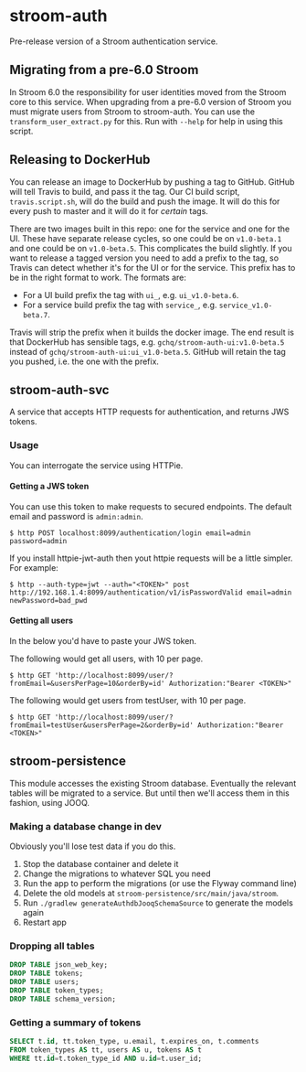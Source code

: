 # stroom-auth
Pre-release version of a Stroom authentication service.

## Migrating from a pre-6.0 Stroom
In Stroom 6.0 the responsibility for user identities moved from the Stroom core to this service. When upgrading from a pre-6.0 version of Stroom you must migrate users from Stroom to stroom-auth. You can use the `transform_user_extract.py` for this. Run with `--help` for help in using this script.

## Releasing to DockerHub
You can release an image to DockerHub by pushing a tag to GitHub. GitHub will tell Travis to build, and pass it the tag. Our CI build script, `travis.script.sh`, will do the build and push the image. It will do this for every push to master and it will do it for _certain_ tags. 

There are two images built in this repo: one for the service and one for the UI. These have separate release cycles, so one could be on `v1.0-beta.1` and one could be on `v1.0-beta.5`. This complicates the build slightly. If you want to release a tagged version you need to add a prefix to the tag, so Travis can detect whether it's for the UI or for the service. This prefix has to be in the right format to work. The formats are:
 - For a UI build prefix the tag with `ui_`, e.g. `ui_v1.0-beta.6`.
 - For a service build prefix the tag with `service_`, e.g. `service_v1.0-beta.7`.

Travis will strip the prefix when it builds the docker image. The end result is that DockerHub has sensible tags, e.g. `gchq/stroom-auth-ui:v1.0-beta.5` instead of `gchq/stroom-auth-ui:ui_v1.0-beta.5`. GitHub will retain the tag you pushed, i.e. the one with the prefix.

## stroom-auth-svc
A service that accepts HTTP requests for authentication, and returns JWS tokens.

### Usage
You can interrogate the service using HTTPie. 

#### Getting a JWS token
You can use this token to make requests to secured endpoints. The default email and password is `admin:admin`.
```
$ http POST localhost:8099/authentication/login email=admin password=admin 
```
If you install httpie-jwt-auth then yout httpie requests will be a little simpler. For example:

```
$ http --auth-type=jwt --auth="<TOKEN>" post http://192.168.1.4:8099/authentication/v1/isPasswordValid email=admin newPassword=bad_pwd
```

#### Getting all users
In the below you'd have to paste your JWS token.

The following would get all users, with 10 per page.
```
$ http GET 'http://localhost:8099/user/?fromEmail=&usersPerPage=10&orderBy=id' Authorization:"Bearer <TOKEN>"
```
The following would get users from testUser, with 10 per page.
```
$ http GET 'http://localhost:8099/user/?fromEmail=testUser&usersPerPage=2&orderBy=id' Authorization:"Bearer <TOKEN>"
```

## stroom-persistence
This module accesses the existing Stroom database. Eventually the relevant tables will be migrated to a service. But until then we'll access them in this fashion, using JOOQ.

### Making a database change in dev
Obviously you'll lose test data if you do this.

1. Stop the database container and delete it
2. Change the migrations to whatever SQL you need
3. Run the app to perform the migrations (or use the Flyway command line)
4. Delete the old models at `stroom-persistence/src/main/java/stroom`.
5. Run `./gradlew generateAuthdbJooqSchemaSource` to generate the models again
6. Restart app

### Dropping all tables
```sql
DROP TABLE json_web_key;
DROP TABLE tokens;
DROP TABLE users;
DROP TABLE token_types;
DROP TABLE schema_version;
```

### Getting a summary of tokens
```sql
SELECT t.id, tt.token_type, u.email, t.expires_on, t.comments 
FROM token_types AS tt, users AS u, tokens AS t 
WHERE tt.id=t.token_type_id AND u.id=t.user_id; 
```
